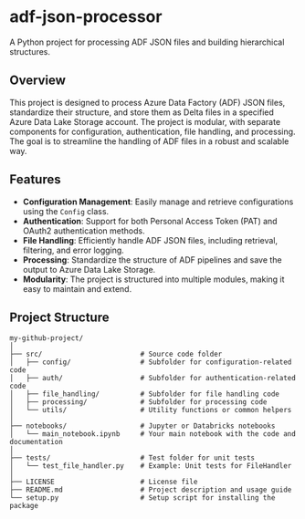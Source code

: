 # adf-json-processor
A Python project for processing ADF JSON files and building hierarchical structures.

## Overview

This project is designed to process Azure Data Factory (ADF) JSON files, standardize their structure, and store them as Delta files in a specified Azure Data Lake Storage account. The project is modular, with separate components for configuration, authentication, file handling, and processing. The goal is to streamline the handling of ADF files in a robust and scalable way.

## Features

- **Configuration Management**: Easily manage and retrieve configurations using the `Config` class.
- **Authentication**: Support for both Personal Access Token (PAT) and OAuth2 authentication methods.
- **File Handling**: Efficiently handle ADF JSON files, including retrieval, filtering, and error logging.
- **Processing**: Standardize the structure of ADF pipelines and save the output to Azure Data Lake Storage.
- **Modularity**: The project is structured into multiple modules, making it easy to maintain and extend.

## Project Structure

```plaintext
my-github-project/
│
├── src/                        # Source code folder
│   ├── config/                 # Subfolder for configuration-related code
│   ├── auth/                   # Subfolder for authentication-related code
│   ├── file_handling/          # Subfolder for file handling code
│   ├── processing/             # Subfolder for processing code
│   └── utils/                  # Utility functions or common helpers
│
├── notebooks/                  # Jupyter or Databricks notebooks
│   └── main_notebook.ipynb     # Your main notebook with the code and documentation
│
├── tests/                      # Test folder for unit tests
│   └── test_file_handler.py    # Example: Unit tests for FileHandler
│
├── LICENSE                     # License file
├── README.md                   # Project description and usage guide
└── setup.py                    # Setup script for installing the package
